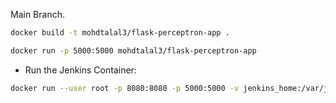 Main Branch.

```bash
docker build -t mohdtalal3/flask-perceptron-app .
```

```bash
docker run -p 5000:5000 mohdtalal3/flask-perceptron-app
```

- Run the Jenkins Container:

```bash
docker run --user root -p 8080:8080 -p 5000:5000 -v jenkins_home:/var/jenkins_home -v /var/run/docker.sock:/var/run/docker.sock -d jenkins/jenkins:lts
```
